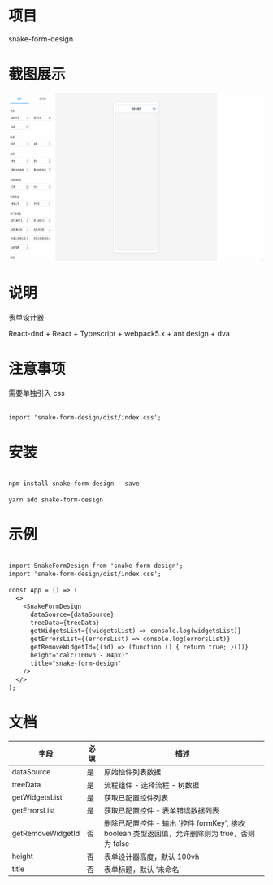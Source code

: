 # 项目

snake-form-design

# 截图展示

<img src="https://github.com/SummerSnake/snake-form-design/blob/master/screenshots/snake-form-design.gif" width="790" height="330" />

# 说明

表单设计器

React-dnd + React + Typescript + webpack5.x + ant design + dva

# 注意事项

需要单独引入 css

```

import 'snake-form-design/dist/index.css';

```

# 安装

```

npm install snake-form-design --save

yarn add snake-form-design

```

# 示例

```

import SnakeFormDesign from 'snake-form-design';
import 'snake-form-design/dist/index.css';

const App = () => (
  <>
    <SnakeFormDesign
      dataSource={dataSource}
      treeData={treeData}
      getWidgetsList={(widgetsList) => console.log(widgetsList)}
      getErrorsList={(errorsList) => console.log(errorsList)}
      getRemoveWidgetId={(id) => (function () { return true; }())}
      height="calc(100vh - 84px)"
      title="snake-form-design"
    />
  </>
);

```

# 文档

| 字段              | 必填 | 描述                                                                                           |
| ----------------- | ---- | ---------------------------------------------------------------------------------------------- |
| dataSource        | 是   | 原始控件列表数据                                                                               |
| treeData          | 是   | 流程组件 - 选择流程 - 树数据                                                                   |
| getWidgetsList    | 是   | 获取已配置控件列表                                                                             |
| getErrorsList     | 是   | 获取已配置控件 - 表单错误数据列表                                                              |
| getRemoveWidgetId | 否   | 删除已配置控件 - 输出 '控件 formKey', 接收 boolean 类型返回值，允许删除则为 true，否则为 false |
| height            | 否   | 表单设计器高度，默认 100vh                                                                     |
| title             | 否   | 表单标题，默认 ‘未命名’                                                                        |
